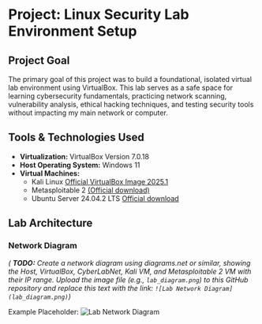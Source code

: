 # Project: Linux Security Lab Environment Setup

## Project Goal

The primary goal of this project was to build a foundational, isolated virtual lab environment using VirtualBox. This lab serves as a safe space for learning cybersecurity fundamentals, practicing network scanning, vulnerability analysis, ethical hacking techniques, and testing security tools without impacting my main network or computer.

## Tools & Technologies Used

* **Virtualization:** VirtualBox Version 7.0.18 
* **Host Operating System:** Windows 11
* **Virtual Machines:**
    * Kali Linux [Official VirtualBox Image 2025.1](https://www.kali.org/docs/virtualization/import-premade-virtualbox/)
    * Metasploitable 2 [(Official download)](https://docs.rapid7.com/metasploit/metasploitable-2/)
    * Ubuntu Server 24.04.2 LTS [Official download](https://ubuntu.com/download/server)
## Lab Architecture

### Network Diagram

*( **TODO:** Create a network diagram using diagrams.net or similar, showing the Host, VirtualBox, CyberLabNet, Kali VM, and Metasploitable 2 VM with their IP range. Upload the image file (e.g., `lab_diagram.png`) to this GitHub repository and replace this text with the link: `![Lab Network Diagram](lab_diagram.png)`)*

Example Placeholder:
![Lab Network Diagram](placeholder_diagram.png)
